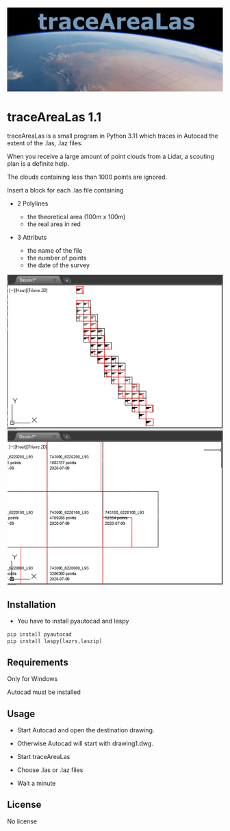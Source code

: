 ![](./img/illu.png)

# traceAreaLas 1.1

traceAreaLas is a small program in Python 3.11 which traces in Autocad the extent of the .las, .laz files.

When you receive a large amount of point clouds from a Lidar, a scouting plan is a definite help.

The clouds containing less than 1000 points are ignored.

Insert a block for each .las file containing

 - 2 Polylines
   - the theoretical area (100m x 100m)
   - the real area in red
   
 - 3 Attributs
   - the name of the file
   - the number of points
   - the date of the survey

![](./img/ilu1.jpg) ![](./img/ilu2.jpg)


## Installation

   - You have to install pyautocad and laspy

```
pip install pyautocad
pip install laspy[lazrs,laszip]
```

## Requirements

  Only for Windows

  Autocad must be installed

## Usage

  - Start Autocad and open the destination drawing.

  - Otherwise Autocad will start with drawing1.dwg.

  - Start traceAreaLas

  - Choose .las or .laz files

  - Wait a minute


## License

  No license
